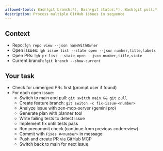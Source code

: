 ```yaml
---
allowed-tools: Bash(git branch:*), Bash(git status:*), Bash(git pull:*), Bash(git switch:*), Bash(git merge:*), Bash(git push:*)
description: Process multiple GitHub issues in sequence
---
```


## Context

- Repo: !`gh repo view --json nameWithOwner`
- Open issues: !`gh issue list --state open --json number,title,labels`
- Open PRs: !`gh pr list --state open --json number,title,state`
- Current branch: !`git branch --show-current`

## Your task

- Check for unmerged PRs first (prompt user if found)
- For each open issue:
  - Switch to main and pull: `git switch main && git pull`
  - Create feature branch: `git switch -c fix-issue-<number>`
  - Analyze issue with zen-mcp-server (gemini pro)
  - Generate plan with planner tool
  - Write failing tests to detect issue
  - Implement fix until tests pass
  - Run precommit check (continue from previous codereview)
  - Commit with `Fixes #<number>` in message
  - Push and create PR via GitHub MCP
  - Switch back to main for next issue
